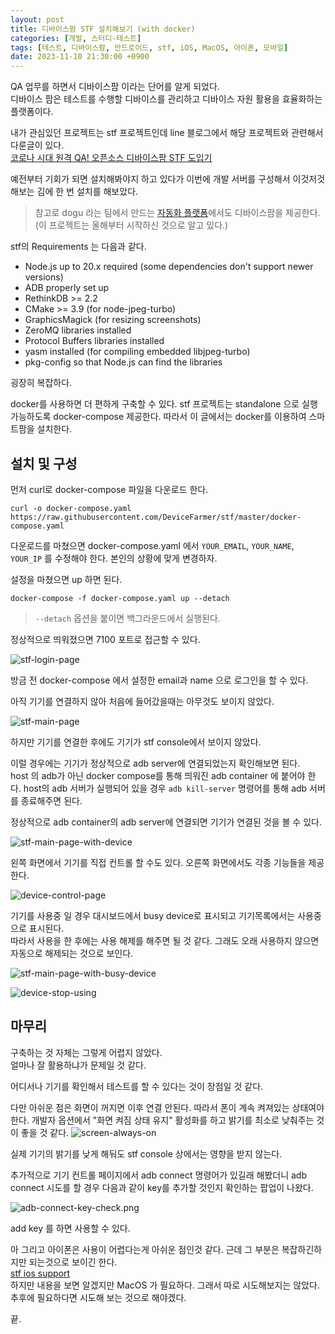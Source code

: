 ```yaml
---
layout: post
title: 디바이스팜 STF 설치해보기 (with docker)
categories: [개발, 스터디-테스트]
tags: [테스트, 디바이스팜, 안드로이드, stf, iOS, MacOS, 아이폰, 모바일]
date: 2023-11-10 21:30:00 +0900
---
```


QA 업무를 하면서 디바이스팜 이라는 단어를 알게 되었다.  
디바이스 팜은 테스트를 수행할 디바이스를 관리하고 디바이스 자원 활용을 효율화하는 플랫폼이다.

내가 관심있던 프로젝트는 stf 프로젝트인데 line 블로그에서 해당 프로젝트와 관련해서 다룬글이 있다.  
[코로나 시대 원격 QA! 오픈소스 디바이스팜 STF 도입기](https://engineering.linecorp.com/ko/blog/remote-qa-devicefarm-stf)

예전부터 기회가 되면 설치해봐야지 하고 있다가 이번에 개발 서버를 구성해서 이것저것 해보는 김에 한 번 설치를 해보았다.

> 참고로 dogu 라는 팀에서 만드는 [자동화 플랫폼](https://dogutech.io/ko/features/device-farm)에서도 디바이스팜을 제공한다. (이 프로젝트는 올해부터 시작하신 것으로 알고 있다.)

stf의 Requirements 는 다음과 같다.

- Node.js up to 20.x required (some dependencies don't support newer versions)
- ADB properly set up
- RethinkDB >= 2.2
- CMake >= 3.9 (for node-jpeg-turbo)
- GraphicsMagick (for resizing screenshots)
- ZeroMQ libraries installed
- Protocol Buffers libraries installed
- yasm installed (for compiling embedded libjpeg-turbo)
- pkg-config so that Node.js can find the libraries

굉장히 복잡하다.

docker를 사용하면 더 편하게 구축할 수 있다. stf 프로젝트는 standalone 으로 실행 가능하도록 docker-compose 제공한다.
따라서 이 글에서는 docker를 이용하여 스마트팜을 설치한다.

## 설치 및 구성

먼저 curl로 docker-compose 파일을 다운로드 한다.

```
curl -o docker-compose.yaml https://raw.githubusercontent.com/DeviceFarmer/stf/master/docker-compose.yaml
```

다운로드를 마쳤으면 docker-compose.yaml 에서 `YOUR_EMAIL`, `YOUR_NAME`, `YOUR_IP` 를 수정해야 한다. 본인의 상황에 맞게 변경하자.

설정을 마쳤으면 up 하면 된다.

```
docker-compose -f docker-compose.yaml up --detach
```

> `--detach` 옵션을 붙이면 백그라운드에서 실행된다.

정상적으로 띄워졌으면 7100 포트로 접근할 수 있다.

![stf-login-page](/assets/images/2023-11-10-devicefarm-stf-using-docker/stf-login-page.png)

방금 전 docker-compose 에서 설정한 email과 name 으로 로그인을 할 수 있다.

아직 기기를 연결하지 않아 처음에 들어갔을때는 아무것도 보이지 않았다.

![stf-main-page](/assets/images/2023-11-10-devicefarm-stf-using-docker/stf-main-page.png)

하지만 기기를 연결한 후에도 기기가 stf console에서 보이지 않았다.

이럴 경우에는 기기가 정상적으로 adb server에 연결되었는지 확인해보면 된다.  
host 의 adb가 아닌 docker compose를 통해 띄워진 adb container 에 붙어야 한다.
host의 adb 서버가 실행되어 있을 경우 `adb kill-server` 명령어를 통해 adb 서버를 종료해주면 된다.

정상적으로 adb container의 adb server에 연결되면 기기가 연결된 것을 볼 수 있다.

![stf-main-page-with-device](/assets/images/2023-11-10-devicefarm-stf-using-docker/stf-main-page-with-device.png)

왼쪽 화면에서 기기를 직접 컨트롤 할 수도 있다. 오른쪽 화면에서도 각종 기능들을 제공한다.

![device-control-page](/assets/images/2023-11-10-devicefarm-stf-using-docker/device-control-page.png)

기기를 사용중 일 경우 대시보드에서 busy device로 표시되고 기기목록에서는 사용중으로 표시된다.  
따라서 사용을 한 후에는 사용 해제를 해주면 될 것 같다. 그래도 오래 사용하지 않으면 자동으로 해제되는 것으로 보인다.

![stf-main-page-with-busy-device](/assets/images/2023-11-10-devicefarm-stf-using-docker/stf-main-page-with-busy-device.png)

![device-stop-using](/assets/images/2023-11-10-devicefarm-stf-using-docker/device-stop-using.png)

## 마무리

구축하는 것 자체는 그렇게 어렵지 않았다.  
얼마나 잘 활용하냐가 문제일 것 같다.

어디서나 기기를 확인해서 테스트를 할 수 있다는 것이 장점일 것 같다.

다만 아쉬운 점은 화면이 꺼지면 이후 연결 안된다. 따라서 폰이 계속 켜져있는 상태여야 한다.
개발자 옵션에서 "화면 켜짐 상태 유지" 활성화를 하고 밝기를 최소로 낮춰주는 것이 좋을 것 같다.
![screen-always-on](/assets/images/2023-11-10-devicefarm-stf-using-docker/screen-always-on.png)

실제 기기의 밝기를 낮게 해둬도 stf console 상에서는 영향을 받지 않는다.

추가적으로 기기 컨트롤 페이지에서 adb connect 명령어가 있길래 해봤더니
adb connect 시도를 할 경우 다음과 같이 key를 추가할 것인지 확인하는 팝업이 나왔다.

![adb-connect-key-check.png](/assets/images/2023-11-10-devicefarm-stf-using-docker/adb-connect-key-check.png)

add key 를 하면 사용할 수 있다.

아 그리고 아이폰은 사용이 어렵다는게 아쉬운 점인것 같다. 근데 그 부분은 복잡하긴하지만 되는것으로 보이긴 한다.  
[stf ios support](https://github.com/dryark/stf_ios_support)  
하지만 내용을 보면 알겠지만 MacOS 가 필요하다. 그래서 따로 시도해보지는 않았다. 추후에 필요하다면 시도해 보는 것으로 해야겠다.

끝.
